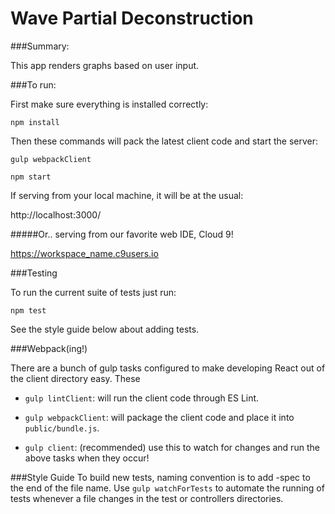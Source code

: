 # Wave Partial Deconstruction

###Summary:

This app renders graphs based on user input.


###To run:

First make sure everything is installed correctly:

`npm install`

Then these commands will pack the latest client code and start the server:

`gulp webpackClient`

`npm start`

If serving from your local machine, it will be at the usual:

http://localhost:3000/

#####Or.. serving from our favorite web IDE, Cloud 9!

https://workspace_name.c9users.io


###Testing

To run the current suite of tests just run:

`npm test`

See the style guide below about adding tests.


###Webpack(ing!)

There are a bunch of gulp tasks configured to make developing React out of the client directory easy. These

* `gulp lintClient`: will run the client code through ES Lint.

* `gulp webpackClient`: will package the client code and place it into `public/bundle.js`.

* `gulp client`: (recommended) use this to watch for changes and run the above tasks when they occur!


###Style Guide
To build new tests, naming convention is to add -spec to the end of the file name. Use `gulp watchForTests` to automate the running of tests whenever a file changes in the test or controllers directories.
